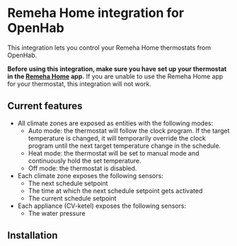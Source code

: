 # Remeha Home integration for OpenHab
This integration lets you control your Remeha Home thermostats from OpenHab.

**Before using this integration, make sure you have set up your thermostat in the [Remeha Home](https://play.google.com/store/apps/details?id=com.bdrthermea.application.remeha) app.**
If you are unable to use the Remeha Home app for your thermostat, this integration will not work.

## Current features
- All climate zones are exposed as entities with the following modes:
    - Auto mode: the thermostat will follow the clock program.
    If the target temperature is changed, it will temporarily override the clock program until the next target temperature change in the schedule.
    - Heat mode: the thermostat will be set to manual mode and continuously hold the set temperature.
    - Off mode: the thermostat is disabled.
- Each climate zone exposes the following sensors:
    - The next schedule setpoint
    - The time at which the next schedule setpoint gets activated
    - The current schedule setpoint
- Each appliance (CV-ketel) exposes the following sensors:
    - The water pressure

## Installation
